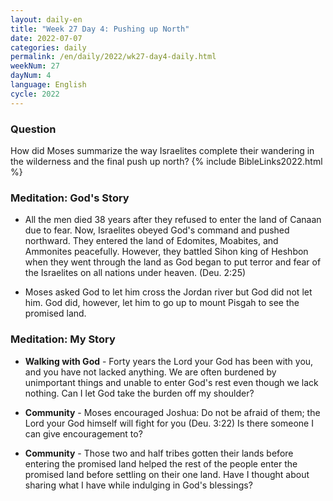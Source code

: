```yaml
---
layout: daily-en
title: "Week 27 Day 4: Pushing up North"
date: 2022-07-07
categories: daily
permalink: /en/daily/2022/wk27-day4-daily.html
weekNum: 27
dayNum: 4
language: English
cycle: 2022
---
```

### Question     
How did Moses summarize the way Israelites complete their wandering in the wilderness and the final push up north?
{% include BibleLinks2022.html %} 

### Meditation: God's Story   
+ All the men died 38 years after they refused to enter the land of Canaan due to fear. Now, Israelites obeyed God's command and pushed northward. They entered the land of Edomites, Moabites, and Ammonites peacefully. However, they battled Sihon king of Heshbon when they went through the land as God began to put terror and fear of the Israelites on all nations under heaven. (Deu. 2:25) 

+ Moses asked God to let him cross the Jordan river but God did not let him. God did, however, let him to go up to mount Pisgah to see the promised land.  

### Meditation: My Story   
+ **Walking with God** - Forty years the Lord your God has been with you, and you have not lacked anything. We are often burdened by unimportant things and unable to enter God's rest even though we lack nothing. Can I let God take the burden off my shoulder? 

+ **Community** - Moses encouraged Joshua: Do not be afraid of them; the Lord your God himself will fight for you (Deu. 3:22) Is there someone I can give encouragement to? 

+ **Community** - Those two and half tribes gotten their lands before entering the promised land helped the rest of the people enter the promised land before settling on their one land. Have I thought about sharing what I have while indulging in God's blessings? 
